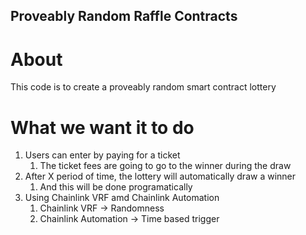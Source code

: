## Proveably Random Raffle Contracts

# About
This code is to create a proveably random smart contract lottery

# What we want it to do

1. Users can enter by paying for a ticket
   1. The ticket fees are going to go to the winner during the draw
2. After X period of time, the lottery will automatically draw a winner
   1. And this will be done programatically
3. Using Chainlink VRF amd Chainlink Automation
   1. Chainlink VRF -> Randomness
   2. Chainlink Automation -> Time based trigger
